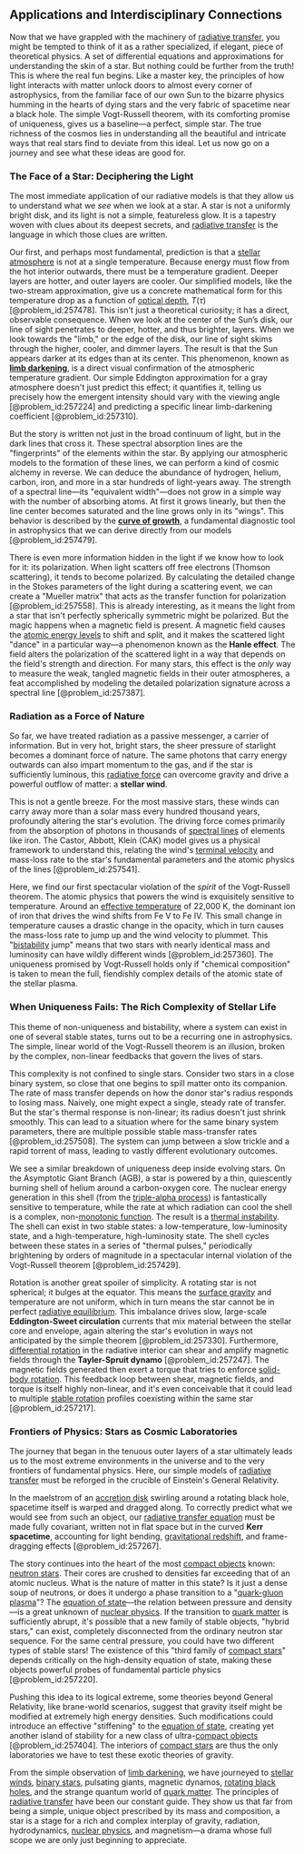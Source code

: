 ## Applications and Interdisciplinary Connections

Now that we have grappled with the machinery of [radiative transfer](@article_id:157954), you might be tempted to think of it as a rather specialized, if elegant, piece of theoretical physics. A set of differential equations and approximations for understanding the skin of a star. But nothing could be further from the truth! This is where the real fun begins. Like a master key, the principles of how light interacts with matter unlock doors to almost every corner of astrophysics, from the familiar face of our own Sun to the bizarre physics humming in the hearts of dying stars and the very fabric of spacetime near a black hole. The simple Vogt-Russell theorem, with its comforting promise of uniqueness, gives us a baseline—a perfect, simple star. The true richness of the cosmos lies in understanding all the beautiful and intricate ways that real stars find to deviate from this ideal. Let us now go on a journey and see what these ideas are good for.

### The Face of a Star: Deciphering the Light

The most immediate application of our radiative models is that they allow us to understand what we *see* when we look at a star. A star is not a uniformly bright disk, and its light is not a simple, featureless glow. It is a tapestry woven with clues about its deepest secrets, and [radiative transfer](@article_id:157954) is the language in which those clues are written.

Our first, and perhaps most fundamental, prediction is that a [stellar atmosphere](@article_id:157600) is not at a single temperature. Because energy must flow from the hot interior outwards, there must be a temperature gradient. Deeper layers are hotter, and outer layers are cooler. Our simplified models, like the two-stream approximation, give us a concrete mathematical form for this temperature drop as a function of [optical depth](@article_id:158523), $T(\tau)$ [@problem_id:257478]. This isn't just a theoretical curiosity; it has a direct, observable consequence. When we look at the center of the Sun’s disk, our line of sight penetrates to deeper, hotter, and thus brighter, layers. When we look towards the "limb," or the edge of the disk, our line of sight skims through the higher, cooler, and dimmer layers. The result is that the Sun appears darker at its edges than at its center. This phenomenon, known as **[limb darkening](@article_id:157246)**, is a direct visual confirmation of the atmospheric temperature gradient. Our simple Eddington approximation for a gray atmosphere doesn't just predict this effect; it quantifies it, telling us precisely how the emergent intensity should vary with the viewing angle [@problem_id:257224] and predicting a specific linear limb-darkening coefficient [@problem_id:257310].

But the story is written not just in the broad continuum of light, but in the dark lines that cross it. These spectral absorption lines are the "fingerprints" of the elements within the star. By applying our atmospheric models to the formation of these lines, we can perform a kind of cosmic alchemy in reverse. We can deduce the abundance of hydrogen, helium, carbon, iron, and more in a star hundreds of light-years away. The strength of a spectral line—its "equivalent width"—does not grow in a simple way with the number of absorbing atoms. At first it grows linearly, but then the line center becomes saturated and the line grows only in its "wings". This behavior is described by the **[curve of growth](@article_id:157058)**, a fundamental diagnostic tool in astrophysics that we can derive directly from our models [@problem_id:257479].

There is even more information hidden in the light if we know how to look for it: its polarization. When light scatters off free electrons (Thomson scattering), it tends to become polarized. By calculating the detailed change in the Stokes parameters of the light during a scattering event, we can create a "Mueller matrix" that acts as the transfer function for polarization [@problem_id:257558]. This is already interesting, as it means the light from a star that isn't perfectly spherically symmetric might be polarized. But the magic happens when a magnetic field is present. A magnetic field causes the [atomic energy levels](@article_id:147761) to shift and split, and it makes the scattered light "dance" in a particular way—a phenomenon known as the **Hanle effect**. The field alters the polarization of the scattered light in a way that depends on the field's strength and direction. For many stars, this effect is the *only* way to measure the weak, tangled magnetic fields in their outer atmospheres, a feat accomplished by modeling the detailed polarization signature across a spectral line [@problem_id:257387].

### Radiation as a Force of Nature

So far, we have treated radiation as a passive messenger, a carrier of information. But in very hot, bright stars, the sheer pressure of starlight becomes a dominant force of nature. The same photons that carry energy outwards can also impart momentum to the gas, and if the star is sufficiently luminous, this [radiative force](@article_id:196325) can overcome gravity and drive a powerful outflow of matter: a **stellar wind**.

This is not a gentle breeze. For the most massive stars, these winds can carry away more than a solar mass every hundred thousand years, profoundly altering the star's evolution. The driving force comes primarily from the absorption of photons in thousands of [spectral lines](@article_id:157081) of elements like iron. The Castor, Abbott,  Klein (CAK) model gives us a physical framework to understand this, relating the wind's [terminal velocity](@article_id:147305) and mass-loss rate to the star's fundamental parameters and the atomic physics of the lines [@problem_id:257541].

Here, we find our first spectacular violation of the *spirit* of the Vogt-Russell theorem. The atomic physics that powers the wind is exquisitely sensitive to temperature. Around an [effective temperature](@article_id:161466) of 22,000 K, the dominant ion of iron that drives the wind shifts from Fe V to Fe IV. This small change in temperature causes a drastic change in the opacity, which in turn causes the mass-loss rate to jump up and the wind velocity to plummet. This "[bistability](@article_id:269099) jump" means that two stars with nearly identical mass and luminosity can have wildly different winds [@problem_id:257360]. The uniqueness promised by Vogt-Russell holds only if "chemical composition" is taken to mean the full, fiendishly complex details of the atomic state of the stellar plasma.

### When Uniqueness Fails: The Rich Complexity of Stellar Life

This theme of non-uniqueness and bistability, where a system can exist in one of several stable states, turns out to be a recurring one in astrophysics. The simple, linear world of the Vogt-Russell theorem is an illusion, broken by the complex, non-linear feedbacks that govern the lives of stars.

This complexity is not confined to single stars. Consider two stars in a close binary system, so close that one begins to spill matter onto its companion. The rate of mass transfer depends on how the donor star's radius responds to losing mass. Naively, one might expect a single, steady rate of transfer. But the star's thermal response is non-linear; its radius doesn't just shrink smoothly. This can lead to a situation where for the same binary system parameters, there are multiple possible stable mass-transfer rates [@problem_id:257508]. The system can jump between a slow trickle and a rapid torrent of mass, leading to vastly different evolutionary outcomes.

We see a similar breakdown of uniqueness deep inside evolving stars. On the Asymptotic Giant Branch (AGB), a star is powered by a thin, quiescently burning shell of helium around a carbon-oxygen core. The nuclear energy generation in this shell (from the [triple-alpha process](@article_id:161181)) is fantastically sensitive to temperature, while the rate at which radiation can cool the shell is a complex, non-[monotonic function](@article_id:140321). The result is a [thermal instability](@article_id:151268). The shell can exist in two stable states: a low-temperature, low-luminosity state, and a high-temperature, high-luminosity state. The shell cycles between these states in a series of "thermal pulses," periodically brightening by orders of magnitude in a spectacular internal violation of the Vogt-Russell theorem [@problem_id:257429].

Rotation is another great spoiler of simplicity. A rotating star is not spherical; it bulges at the equator. This means the [surface gravity](@article_id:160071) and temperature are not uniform, which in turn means the star cannot be in perfect [radiative equilibrium](@article_id:157979). This imbalance drives slow, large-scale **Eddington-Sweet circulation** currents that mix material between the stellar core and envelope, again altering the star's evolution in ways not anticipated by the simple theorem [@problem_id:257330]. Furthermore, [differential rotation](@article_id:160565) in the radiative interior can shear and amplify magnetic fields through the **Tayler-Spruit dynamo** [@problem_id:257247]. The magnetic fields generated then exert a torque that tries to enforce [solid-body rotation](@article_id:190592). This feedback loop between shear, magnetic fields, and torque is itself highly non-linear, and it's even conceivable that it could lead to multiple [stable rotation](@article_id:181966) profiles coexisting within the same star [@problem_id:257217].

### Frontiers of Physics: Stars as Cosmic Laboratories

The journey that began in the tenuous outer layers of a star ultimately leads us to the most extreme environments in the universe and to the very frontiers of fundamental physics. Here, our simple models of [radiative transfer](@article_id:157954) must be reforged in the crucible of Einstein's General Relativity.

In the maelstrom of an [accretion disk](@article_id:159110) swirling around a rotating black hole, spacetime itself is warped and dragged along. To correctly predict what we would see from such an object, our [radiative transfer equation](@article_id:154850) must be made fully covariant, written not in flat space but in the curved **Kerr spacetime**, accounting for light bending, [gravitational redshift](@article_id:158203), and frame-dragging effects [@problem_id:257267].

The story continues into the heart of the most [compact objects](@article_id:157117) known: [neutron stars](@article_id:139189). Their cores are crushed to densities far exceeding that of an atomic nucleus. What is the nature of matter in this state? Is it just a dense soup of neutrons, or does it undergo a phase transition to a "[quark-gluon plasma](@article_id:137007)"? The [equation of state](@article_id:141181)—the relation between pressure and density—is a great unknown of [nuclear physics](@article_id:136167). If the transition to [quark matter](@article_id:145680) is sufficiently abrupt, it's possible that a new family of stable objects, "hybrid stars," can exist, completely disconnected from the ordinary neutron star sequence. For the same central pressure, you could have two different types of stable stars! The existence of this "third family of [compact stars](@article_id:192836)" depends critically on the high-density equation of state, making these objects powerful probes of fundamental particle physics [@problem_id:257220].

Pushing this idea to its logical extreme, some theories beyond General Relativity, like brane-world scenarios, suggest that gravity itself might be modified at extremely high energy densities. Such modifications could introduce an effective "stiffening" to the [equation of state](@article_id:141181), creating yet another island of stability for a new class of ultra-[compact objects](@article_id:157117) [@problem_id:257404]. The interiors of [compact stars](@article_id:192836) are thus the only laboratories we have to test these exotic theories of gravity.

From the simple observation of [limb darkening](@article_id:157246), we have journeyed to [stellar winds](@article_id:160892), [binary stars](@article_id:175760), pulsating giants, magnetic dynamos, [rotating black holes](@article_id:157311), and the strange quantum world of [quark matter](@article_id:145680). The principles of [radiative transfer](@article_id:157954) have been our constant guide. They show us that far from being a simple, unique object prescribed by its mass and composition, a star is a stage for a rich and complex interplay of gravity, radiation, hydrodynamics, [nuclear physics](@article_id:136167), and magnetism—a drama whose full scope we are only just beginning to appreciate.